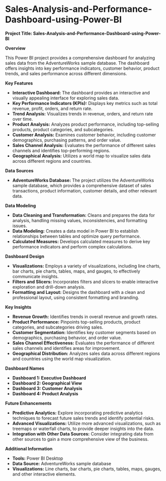 # Sales-Analysis-and-Performance-Dashboard-using-Power-BI
**Project Title: Sales-Analysis-and-Performance-Dashboard-using-Power-BI**

**Overview**

This Power BI project provides a comprehensive dashboard for analyzing sales data from the AdventureWorks sample database. The dashboard offers insights into key performance indicators, customer behavior, product trends, and sales performance across different dimensions.

**Key Features**

* **Interactive Dashboard:** The dashboard provides an interactive and visually appealing interface for exploring sales data.
* **Key Performance Indicators (KPIs):** Displays key metrics such as total revenue, profit, orders, and return rate.
* **Trend Analysis:** Visualizes trends in revenue, orders, and return rate over time.
* **Product Analysis:** Analyzes product performance, including top-selling products, product categories, and subcategories.
* **Customer Analysis:** Examines customer behavior, including customer demographics, purchasing patterns, and order value.
* **Sales Channel Analysis:** Evaluates the performance of different sales channels and identifies top-performing regions.
* **Geographical Analysis:** Utilizes a world map to visualize sales data across different regions and countries.

**Data Sources**

* **AdventureWorks Database:** The project utilizes the AdventureWorks sample database, which provides a comprehensive dataset of sales transactions, product information, customer details, and other relevant data.

**Data Modeling**

* **Data Cleaning and Transformation:** Cleans and prepares the data for analysis, handling missing values, inconsistencies, and formatting issues.
* **Data Modeling:** Creates a data model in Power BI to establish relationships between tables and optimize query performance.
* **Calculated Measures:** Develops calculated measures to derive key performance indicators and perform complex calculations.

**Dashboard Design**

* **Visualizations:** Employs a variety of visualizations, including line charts, bar charts, pie charts, tables, maps, and gauges, to effectively communicate insights.
* **Filters and Slicers:** Incorporates filters and slicers to enable interactive exploration and drill-down analysis.
* **Formatting and Layout:** Designs the dashboard with a clean and professional layout, using consistent formatting and branding.

**Key Insights**

* **Revenue Growth:** Identifies trends in overall revenue and growth rates.
* **Product Performance:** Pinpoints top-selling products, product categories, and subcategories driving sales.
* **Customer Segmentation:** Identifies key customer segments based on demographics, purchasing behavior, and order value.
* **Sales Channel Effectiveness:** Evaluates the performance of different sales channels and identifies areas for improvement.
* **Geographical Distribution:** Analyzes sales data across different regions and countries using the world map visualization.

**Dashboard Names**

* **Dashboard 1: Executive Dashboard**
* **Dashboard 2: Geographical View**
* **Dashboard 3: Customer Analysis**
* **Dashboard 4: Product Analysis**

**Future Enhancements**

* **Predictive Analytics:** Explore incorporating predictive analytics techniques to forecast future sales trends and identify potential risks.
* **Advanced Visualizations:** Utilize more advanced visualizations, such as treemaps or waterfall charts, to provide deeper insights into the data.
* **Integration with Other Data Sources:** Consider integrating data from other sources to gain a more comprehensive view of the business.

**Additional Information**

* **Tools:** Power BI Desktop
* **Data Source:** AdventureWorks sample database
* **Visualizations:** Line charts, bar charts, pie charts, tables, maps, gauges, and other interactive elements.

